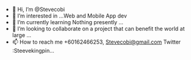 - 👋 Hi, I’m @Stevecobi
- 👀 I’m interested in ...Web and Mobile App dev 
- 🌱 I’m currently learning Nothing presently ...
- 💞️ I’m looking to collaborate on a project that can benefit the world at large  ...
- 📫 How to reach me +60162466253, Stevecobi@gmail.com Twitter :Steevekingpin...

<!---
Stevecobi/Stevecobi is a ✨ special ✨ repository because its `README.md` (this file) appears on your GitHub profile.
You can click the Preview link to take a look at your changes.
--->
